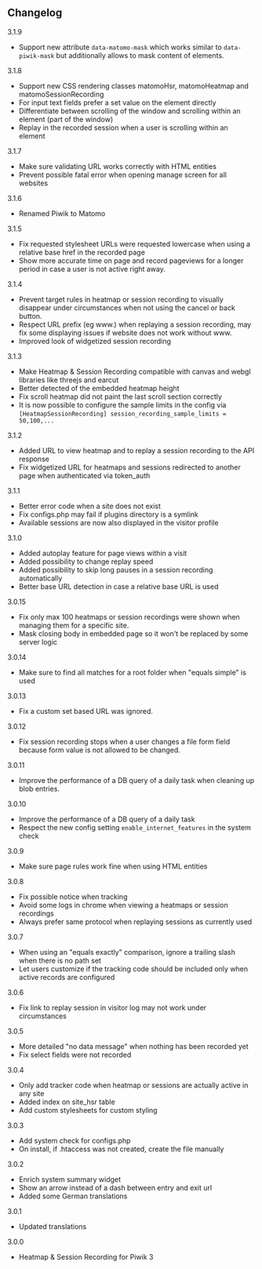 ## Changelog

3.1.9
 - Support new attribute `data-matomo-mask` which works similar to `data-piwik-mask` but additionally allows to mask content of elements.

3.1.8
 - Support new CSS rendering classes matomoHsr, matomoHeatmap and matomoSessionRecording
 - For input text fields prefer a set value on the element directly
 - Differentiate between scrolling of the window and scrolling within an element (part of the window)
 - Replay in the recorded session when a user is scrolling within an element

3.1.7
 - Make sure validating URL works correctly with HTML entities
 - Prevent possible fatal error when opening manage screen for all websites

3.1.6
 - Renamed Piwik to Matomo

3.1.5
 - Fix requested stylesheet URLs were requested lowercase when using a relative base href in the recorded page
 - Show more accurate time on page and record pageviews for a longer period in case a user is not active right away.

3.1.4
 - Prevent target rules in heatmap or session recording to visually disappear under circumstances when not using the cancel or back button.
 - Respect URL prefix (eg www.) when replaying a session recording, may fix some displaying issues if website does not work without www.
 - Improved look of widgetized session recording 

3.1.3
 - Make Heatmap & Session Recording compatible with canvas and webgl libraries like threejs and earcut
 - Better detected of the embedded heatmap height 
 - Fix scroll heatmap did not paint the last scroll section correctly
 - It is now possible to configure the sample limits in the config via `[HeatmapSessionRecording] session_recording_sample_limits = 50,100,...`

3.1.2
 - Added URL to view heatmap and to replay a session recording to the API response
 - Fix widgetized URL for heatmaps and sessions redirected to another page when authenticated via token_auth
 
3.1.1
 - Better error code when a site does not exist
 - Fix configs.php may fail if plugins directory is a symlink
 - Available sessions are now also displayed in the visitor profile

3.1.0
 - Added autoplay feature for page views within a visit
 - Added possibility to change replay speed
 - Added possibility to skip long pauses in a session recording automatically
 - Better base URL detection in case a relative base URL is used

3.0.15
 - Fix only max 100 heatmaps or session recordings were shown when managing them for a specific site.
 - Mask closing body in embedded page so it won't be replaced by some server logic

3.0.14
 - Make sure to find all matches for a root folder when "equals simple" is used
 
3.0.13
 - Fix a custom set based URL was ignored.
 
3.0.12
 - Fix session recording stops when a user changes a file form field because form value is not allowed to be changed.
 
3.0.11
 - Improve the performance of a DB query of a daily task when cleaning up blob entries.
 
3.0.10
 - Improve the performance of a DB query of a daily task
 - Respect the new config setting `enable_internet_features` in the system check

3.0.9
 - Make sure page rules work fine when using HTML entities

3.0.8
 - Fix possible notice when tracking
 - Avoid some logs in chrome when viewing a heatmaps or session recordings
 - Always prefer same protocol when replaying sessions as currently used

3.0.7
 - When using an "equals exactly" comparison, ignore a trailing slash when there is no path set
 - Let users customize if the tracking code should be included only when active records are configured

3.0.6
 - Fix link to replay session in visitor log may not work under circumstances

3.0.5
 - More detailed "no data message" when nothing has been recorded yet
 - Fix select fields were not recorded

3.0.4
 - Only add tracker code when heatmap or sessions are actually active in any site
 - Added index on site_hsr table
 - Add custom stylesheets for custom styling

3.0.3
 - Add system check for configs.php
 - On install, if .htaccess was not created, create the file manually

3.0.2
 - Enrich system summary widget
 - Show an arrow instead of a dash between entry and exit url
 - Added some German translations
 
3.0.1
 - Updated translations

3.0.0
 - Heatmap & Session Recording for Piwik 3
